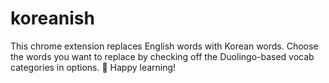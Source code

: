 # koreanish
This chrome extension replaces English words with Korean words. Choose the words you want to replace by checking off the Duolingo-based vocab categories in options. 🤠 Happy learning!
